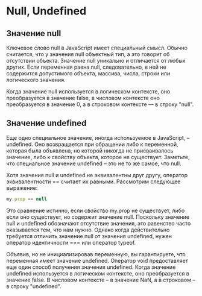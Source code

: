 # Null, Undefined

## Значение null

Ключевое слово null в JavaScript имеет специальный смысл. Обычно считается, что у значения null объектный тип, а это говорит об отсутствии объекта. Значение null уникально и отличается от любых других. Если переменная равна null, следовательно, в ней не содержится допустимого объекта, массива, числа, строки или логического значения.

Когда значение null используется в логическом контексте, оно преобразуется в значение false, в числовом контексте оно преобразуется в значение 0, а в строковом контексте — в строку "null".

## Значение undefined

Еще одно специальное значение, иногда используемое в JavaScript, – undefined. Оно возвращается при обращении либо к переменной, которая была объявлена, но которой никогда не присваивалось значение, либо к свойству объекта, которое не существует. Заметьте, что специальное значение undefined – это не то же самое, что null.

Хотя значения null и undefined не эквивалентны друг другу, оператор эквивалентности == считает их равными. Рассмотрим следующее выражение:

```javascript
my.prop == null
```

Это сравнение истинно, если свойство my.prop не существует, либо если оно существует, но содержит значение null. Поскольку значение null и undefined обозначают отсутствие значения, это равенство часто оказывается тем, что нам нужно. Однако когда действительно требуется отличить значение null от значения undefined, нужен оператор идентичности === или оператор typeof.

Объявив, но не инициализировав переменную, вы гарантируете, что переменная имеет значение undefined. Оператор void предоставляет еще один способ получения значения undefined. Когда значение undefined используется в логическом контексте, оно преобразуется в значение false. В числовом контексте – в значение NaN, а в строковом – в строку "undefined".


